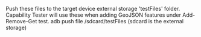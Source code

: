 Push these files to the target device external storage 'testFiles' folder. Capability Tester will use these when 
adding GeoJSON features under Add-Remove-Get test.
adb push file /sdcard/testFiles (sdcard is the external storage)
